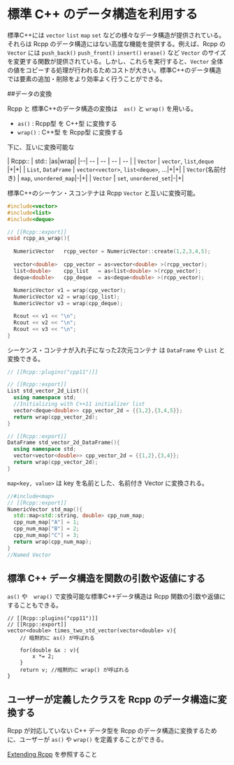 # 標準 C++ のデータ構造を利用する

標準C++には `vector` `list` `map` `set` などの様々なデータ構造が提供されている。それらは Rcpp のデータ構造にはない高度な機能を提供する。例えば、Rcpp の `Vector` には `push_back()` `push_front()` `insert()` `erase()` など `Vector` のサイズを変更する関数が提供されている。しかし、これらを実行すると、`Vector` 全体の値をコピーする処理が行われるためコストが大きい。標準C++のデータ構造では要素の追加・削除をより効率よく行うことができる。




##データの変換

Rcpp と 標準C++のデータ構造の変換は　`as()` と `wrap()` を用いる。


* `as()` : Rcpp型 を C++型 に変換する
* `wrap()` : C++型 を Rcpp型 に変換する

下に、互いに変換可能な


| Rcpp:: | std:: |as|wrap|
|--| -- | -- | -- | -- |
| `Vector` | `vector`, `list`,`deque`  |+|+|
| `List`, `DataFrame` | `vector<vector>`, `list<deque>`, ...|+|+|
|  `Vector`(名前付き) | `map`, `unordered_map`|-|+|
| `Vector` | `set`, `unordered_set`|-|+|

標準C++のシーケン・スコンテナは Rcpp `Vector` と互いに変換可能。

```cpp
#include<vector>
#include<list>
#include<deque>

// [[Rcpp::export]]
void rcpp_as_wrap(){
  
  NumericVector   rcpp_vector = NumericVector::create(1,2,3,4,5);
  
  vector<double>  cpp_vector = as<vector<double> >(rcpp_vector);
  list<double>    cpp_list   = as<list<double> >(rcpp_vector);
  deque<double>   cpp_deque  = as<deque<double> >(rcpp_vector);
  
  NumericVector v1 = wrap(cpp_vector);
  NumericVector v2 = wrap(cpp_list);
  NumericVector v3 = wrap(cpp_deque);

  Rcout << v1 << "\n";
  Rcout << v2 << "\n";
  Rcout << v3 << "\n";
}

```


シーケンス・コンテナが入れ子になった2次元コンテナ は `DataFrame` や `List` と変換できる。

```cpp
// [[Rcpp::plugins("cpp11")]]

// [[Rcpp::export]]
List std_vector_2d_List(){
  using namespace std;
  //Initializing with C++11 initializer list
  vector<deque<double>> cpp_vector_2d = {{1,2},{3,4,5}};
  return wrap(cpp_vector_2d);
}

// [[Rcpp::export]]
DataFrame std_vector_2d_DataFrame(){
  using namespace std;
  vector<vector<double>> cpp_vector_2d = {{1,2},{3,4}};
  return wrap(cpp_vector_2d);
}
```

`map<key, value>` は key を名前とした、名前付き Vector に変換される。

```cpp
//#include<map>
// [[Rcpp::export]]
NumericVector std_map(){
  std::map<std::string, double> cpp_num_map;
  cpp_num_map["A"] = 1;
  cpp_num_map["B"] = 2;
  cpp_num_map["C"] = 3;
  return wrap(cpp_num_map);
}
//Named Vector

```

## 標準 C++ データ構造を関数の引数や返値にする

`as()` や　`wrap()` で変換可能な標準C++データ構造は Rcpp 関数の引数や返値にすることもできる。

```
// [[Rcpp::plugins("cpp11")]]
// [[Rcpp::export]]
vector<double> times_two_std_vector(vector<double> v){
    // 暗黙的に as() が呼ばれる
    
    for(double &x : v){
        x *= 2;
    }
    return v; //暗黙的に wrap() が呼ばれる
}

```




## ユーザーが定義したクラスを Rcpp のデータ構造に変換する

Rcpp が対応していない C++ データ型を Rcpp のデータ構造に変換するために、ユーザーが `as()` や `wrap()` を定義することができる。

[Extending Rcpp](http://dirk.eddelbuettel.com/code/rcpp/Rcpp-extending.pdf) を参照すること









